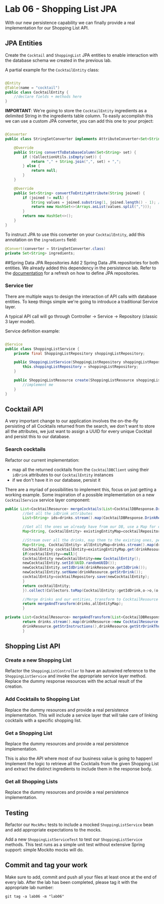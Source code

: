 # Lab 06 - Shopping List JPA

With our new persistence capability we can finally provide a real implementation for our Shopping List API.

## JPA Entities

Create the ``Cocktail`` and ``ShoppingList`` JPA entities to enable interaction with the database schema we created in
the previous lab.

A partial example for the ``CocktailEntity`` class:

```java

@Entity
@Table(name = "cocktail")
public class CocktailEntity {
    //declare fields + methods here
}
```

**IMPORTANT**: We're going to store the ``CocktailEntity`` ingredients as a delimited String in the ingredients table
column. To easily accomplish this we can use a custom JPA converter, you can add this one to your project:

```java

@Converter
public class StringSetConverter implements AttributeConverter<Set<String>, String> {

    @Override
    public String convertToDatabaseColumn(Set<String> set) {
        if (!CollectionUtils.isEmpty(set)) {
            return "," + String.join(",", set) + ",";
        } else {
            return null;
        }
    }

    @Override
    public Set<String> convertToEntityAttribute(String joined) {
        if (joined != null) {
            String values = joined.substring(1, joined.length() - 1); //Removes leading and trailing commas
            return new HashSet<>(Arrays.asList(values.split(",")));
        }
        return new HashSet<>();
    }
}
```

To instruct JPA to use this converter on your ``CocktailEntity``, add this annotation on the ``ingredients`` field:

```java
@Convert(converter = StringSetConverter.class)
private Set<String> ingredients;
```

##Spring Data JPA Repositories
Add 2 Spring Data JPA repositories for both entities. We already added this dependency in the persistence lab. Refer to
the [documentation](https://docs.spring.io/spring-data/jpa/docs/current/reference/html/#repositories.definition) for a
refresh on how to define JPA repositories.

### Service tier

There are multiple ways to design the interaction of API calls with database entities. To keep things simple we're going
to introduce a traditional Service layer.

A typical API call will go through Controller -> Service -> Repository (classic 3 layer model).

Service definition example:

```java

@Service
public class ShoppingListService {
    private final ShoppingListRepository shoppingListRepository;

    public ShoppingListService(ShoppingListRepository shoppingListRepository) {
        this.shoppingListRepository = shoppingListRepository;
    }

    public ShoppingListResource create(ShoppingListResource shoppingListResource) {
        //implement me
    }
}
```

## Cocktail API

A very important change to our application involves the on-the-fly persisting of all Cocktails returned from the search,
we don't want to store all the attributes, we just want to assign a UUID for every unique Cocktail and persist this to
our database.

### Search cocktails

Refactor our current implementation:

* map all the returned cocktails from the ``CocktailDBClient`` using their ``idDrink`` attributes to
  our ``CocktailEntity`` instances
* if we don't have it in our database, persist it

There are a myriad of possibilities to implement this, focus on just getting a working example. Some inspiration of a
possible implementation on a new ``CocktailService`` service layer component:

```java
public List<CocktailResource> mergeCocktails(List<CocktailDBResponse.DrinkResource>drinks){
        //Get all the idDrink attributes
        List<String> ids=drinks.stream().map(CocktailDBResponse.DrinkResource::getIdDrink).collect(Collectors.toList());

        //Get all the ones we already have from our DB, use a Map for convenient lookup
        Map<String, CocktailEntity> existingEntityMap=cocktailRepository.findByIdDrinkIn(ids).stream().collect(Collectors.toMap(CocktailEntity::getIdDrink,o->o,(o,o2)->o));

        //Stream over all the drinks, map them to the existing ones, persist a new one if not existing
        Map<String, CocktailEntity> allEntityMap=drinks.stream().map(drinkResource->{
        CocktailEntity cocktailEntity=existingEntityMap.get(drinkResource.getIdDrink());
        if(cocktailEntity==null){
        CocktailEntity newCocktailEntity=new CocktailEntity();
        newCocktailEntity.setId(UUID.randomUUID());
        newCocktailEntity.setIdDrink(drinkResource.getIdDrink());
        newCocktailEntity.setName(drinkResource.getStrDrink());
        cocktailEntity=cocktailRepository.save(newCocktailEntity);
        }
        return cocktailEntity;
        }).collect(Collectors.toMap(CocktailEntity::getIdDrink,o->o,(o,o2)->o));

        //Merge drinks and our entities, transform to CocktailResource instances
        return mergeAndTransform(drinks,allEntityMap);
        }

private List<CocktailResource> mergeAndTransform(List<CocktailDBResponse.DrinkResource>drinks,Map<String, CocktailEntity> allEntityMap){
        return drinks.stream().map(drinkResource->new CocktailResource(allEntityMap.get(drinkResource.getIdDrink()).getId(),drinkResource.getStrDrink(),drinkResource.getStrGlass(),
        drinkResource.getStrInstructions(),drinkResource.getStrDrinkThumb(),getIngredients(drinkResource))).collect(Collectors.toList());
        }
```

## Shopping List API

### Create a new Shopping List

Refactor the ``ShoppingListController`` to have an autowired reference to the ``ShoppingListService`` and invoke the
appropriate service layer method. Replace the dummy response resources with the actual result of the creation.

### Add Cocktails to Shopping List

Replace the dummy resources and provide a real persistence implementation. This will include a service layer that will
take care of linking cocktails with a specific shopping list.

### Get a Shopping List

Replace the dummy resources and provide a real persistence implementation.

This is also the API where most of our business value is going to happen! Implement the logic to retrieve all the
Cocktails from the given Shopping List and extract the distinct ingredients to include them in the response body.

### Get all Shopping Lists

Replace the dummy resources and provide a real persistence implementation.

## Testing

Refactor our ``MockMvc`` tests to include a mocked ``ShoppingListService`` bean and add appropriate expectations to the
mocks.

Add a new ``ShoppingListServiceTest`` to test our ``ShoppingListService`` methods. This test runs as a simple unit test
without extensive Spring support: simple Mockito mocks will do.

## Commit and tag your work

Make sure to add, commit and push all your files at least once at the end of every lab. After the lab has been
completed, please tag it with the appropriate lab number:

``git tag -a lab06 -m "lab06"``
